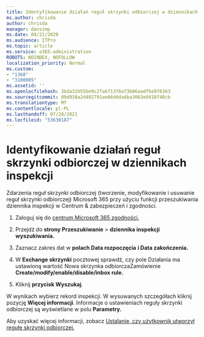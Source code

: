 ```yaml
---
title: Identyfikowanie działań reguł skrzynki odbiorczej w dziennikach inspekcji
ms.author: chrisda
author: chrisda
manager: dansimp
ms.date: 04/21/2020
ms.audience: ITPro
ms.topic: article
ms.service: o365-administration
ROBOTS: NOINDEX, NOFOLLOW
localization_priority: Normal
ms.custom:
- "1368"
- "3100005"
ms.assetid: ''
ms.openlocfilehash: 3bda32b55be9c2fa671376e73b06aadfbe976363
ms.sourcegitcommit: 89d938a2d402791ae66dddadba3063e9418f48cb
ms.translationtype: MT
ms.contentlocale: pl-PL
ms.lasthandoff: 07/28/2021
ms.locfileid: "53630187"
---
```

# <a name="identify-inbox-rule-activity-in-audit-logs"></a>Identyfikowanie działań reguł skrzynki odbiorczej w dziennikach inspekcji

Zdarzenia reguł skrzynki odbiorczej (tworzenie, modyfikowanie i usuwanie reguł skrzynki odbiorczej) Microsoft 365 przy użyciu funkcji przeszukiwania dziennika inspekcji w Centrum & zabezpieczeń i zgodności.

1. Zaloguj się do [centrum Microsoft 365 zgodności.](https://protection.office.com/)

2. Przejdź do **strony Przeszukiwanie**  >  **dziennika inspekcji wyszukiwania.**

3. Zaznacz zakres dat w **polach Data rozpoczęcia** **i Data zakończenia.**

4. W **Exchange skrzynki** pocztowej sprawdź, czy pole Działania ma ustawioną wartość Nowa skrzynka odbiorczaZamówienie  **Create/modify/enable/disable/inbox rule.**

5. Kliknij **przycisk Wyszukaj**.

W wynikach wybierz rekord inspekcji. W wysuwanych szczegółach kliknij pozycję **Więcej informacji**. Informacje o ustawieniach reguły skrzynki odbiorczej są wyświetlane w polu **Parametry.**

Aby uzyskać więcej informacji, zobacz [Ustalanie, czy użytkownik utworzył regułę skrzynki odbiorczej.](/office365/securitycompliance/auditing-troubleshooting-scenarios#determining-if-a-user-created-an-inbox-rule)
